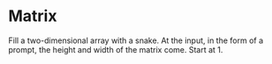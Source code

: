 # Matrix
Fill a two-dimensional array with a snake. At the input, in the form of a prompt, the height and width of the matrix come. Start at 1.
